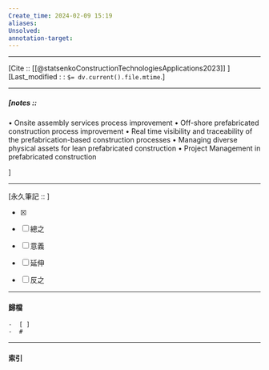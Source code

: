 ```yaml
---
Create_time: 2024-02-09 15:19
aliases: 
Unsolved: 
annotation-target:
---
```


---
[Cite :: [[@statsenkoConstructionTechnologiesApplications2023]] ]
[Last_modified : : `$= dv.current().file.mtime`.]


---
##### [notes ::  
• Onsite assembly services process improvement 
• Off-shore prefabricated construction process improvement 
• Real time visibility and traceability of the prefabrication-based construction processes 
• Managing diverse physical assets for lean prefabricated construction 
• Project Management in prefabricated construction

]


---

[永久筆記 :: ]
	
- [x]

- [ ] 總之

- [ ] 意義

- [ ] 延伸

- [ ] 反之


---
#### 歸檔 
	-  [ ]
	-  #


---
#### 索引
